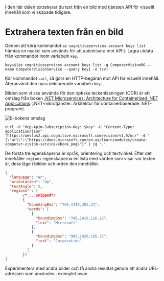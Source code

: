 I den här delen extraherar du text från en bild med tjänsten API för visuellt innehåll som vi skapade tidigare.

# <a name="extracting-the-text-from-an-image"></a>Extrahera texten från en bild

Genom att köra kommandot `az cognitiveservices account keys list` hämtas en nyckel som används för att autentisera mot API:t. Lagra utdata från kommandot inom variabeln `key`.

```azurecli
key=$(az cognitiveservices account keys list -g ComputerVisionRG --name ComputerVisionService --query key1 -o tsv)
```

Kör kommandot `curl`, så görs en HTTP-begäran mot API för visuellt innehåll. Återanvänd den nyss deklarerade variabeln `key`.

Bilden som vi ska använda för den optiska teckenläsningen (OCR) är ett omslag från boken [.NET Microservices: Architecture for Containerized .NET Applications](/dotnet/standard/microservices-architecture/) (.NET-mikrotjänster: Arkitektur för containerbaserade .NET-program).

![E-bokens omslag](../images/ebook.png)

```azurecli
curl -H "Ocp-Apim-Subscription-Key: $key" -H "Content-Type: application/json" "https://westus2.api.cognitive.microsoft.com/vision/v1.0/ocr" -d "{\"url\":\"https://docs.microsoft.com/en-us/learn/modules/create-computer-vision-service/ebook.png\"}" | jq '.'
```

De första tre egenskaperna är språk, orientering och textvinkel. Efter det innehåller `regions`-egenskaperna en lista med värden som visar var texten är, dess läge i bilden och orden den innehåller.

```json
{
  "language": "en",
  "orientation": "Up",
  "textAngle": 0,
  "regions" : [
        /*... snipped*/
        {
          "boundingBox": "766,1419,302,33",
          "words": [
            {
              "boundingBox": "766,1419,126,25",
              "text": "Microsoft"
            },
            {
              "boundingBox": "903,1420,165,32",
              "text": "Corporation"
            }
          ]
        }]
}
```

Experimentera med andra bilder och få andra resultat genom att ändra URL-adressen som användes i exemplet ovan.